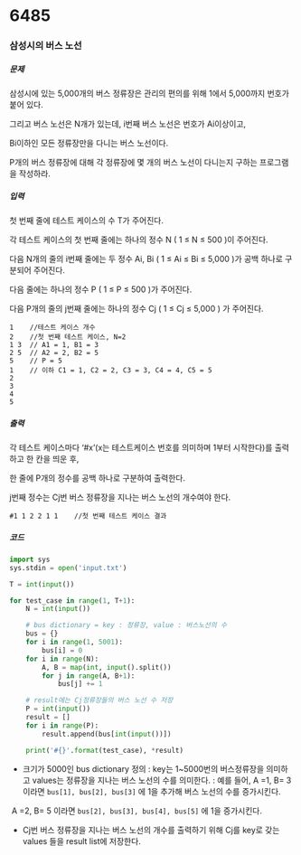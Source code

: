 # 6485

### 삼성시의 버스 노선

##### 문제

삼성시에 있는 5,000개의 버스 정류장은 관리의 편의를 위해 1에서 5,000까지 번호가 붙어 있다.

그리고 버스 노선은 N개가 있는데, i번째 버스 노선은 번호가 Ai이상이고,

Bi이하인 모든 정류장만을 다니는 버스 노선이다.

P개의 버스 정류장에 대해 각 정류장에 몇 개의 버스 노선이 다니는지 구하는 프로그램을 작성하라.



##### 입력

첫 번째 줄에 테스트 케이스의 수 T가 주어진다.

각 테스트 케이스의 첫 번째 줄에는 하나의 정수 N ( 1 ≤ N ≤ 500 )이 주어진다.

다음 N개의 줄의 i번째 줄에는 두 정수 Ai, Bi ( 1 ≤ Ai ≤ Bi ≤ 5,000 )가 공백 하나로 구분되어 주어진다.

다음 줄에는 하나의 정수 P ( 1 ≤ P ≤ 500 )가 주어진다.

다음 P개의 줄의 j번째 줄에는 하나의 정수 Cj ( 1 ≤ Cj ≤ 5,000 ) 가 주어진다.

```
1    //테스트 케이스 개수
2    //첫 번째 테스트 케이스, N=2
1 3  // A1 = 1, B1 = 3
2 5  // A2 = 2, B2 = 5
5    // P = 5
1    // 이하 C1 = 1, C2 = 2, C3 = 3, C4 = 4, C5 = 5
2
3
4
5
```



##### 출력

각 테스트 케이스마다 ‘#x’(x는 테스트케이스 번호를 의미하며 1부터 시작한다)를 출력하고 한 칸을 띄운 후,

한 줄에 P개의 정수를 공백 하나로 구분하여 출력한다.

j번째 정수는 Cj번 버스 정류장을 지나는 버스 노선의 개수여야 한다.

```
#1 1 2 2 1 1	//첫 번째 테스트 케이스 결과
```



##### 코드

```python
import sys
sys.stdin = open('input.txt')

T = int(input())

for test_case in range(1, T+1):
    N = int(input())

    # bus dictionary = key : 정류장, value : 버스노선의 수
    bus = {}
    for i in range(1, 5001):
        bus[i] = 0
    for i in range(N):
        A, B = map(int, input().split())
        for j in range(A, B+1):
            bus[j] += 1

    # result에는 Cj정류장들의 버스 노선 수 저장
    P = int(input())
    result = []
    for i in range(P):
        result.append(bus[int(input())])

    print('#{}'.format(test_case), *result)
```

- 크기가 5000인 bus dictionary 정의
  : key는 1~5000번의 버스정류장을 의미하고 values는 정류장을 지나는 버스 노선의 수를 의미한다.
  : 예를 들어, A =1, B= 3 이라면 `bus[1], bus[2], bus[3]` 에 1을 추가해 버스 노선의 수를 증가시킨다.

​                            A =2, B= 5 이라면 `bus[2], bus[3], bus[4], bus[5]` 에 1을 증가시킨다.

- Cj번 버스 정류장을 지나는 버스 노선의 개수를 출력하기 위해
  Cj를 key로 갖는 values 들을 result list에 저장한다.

